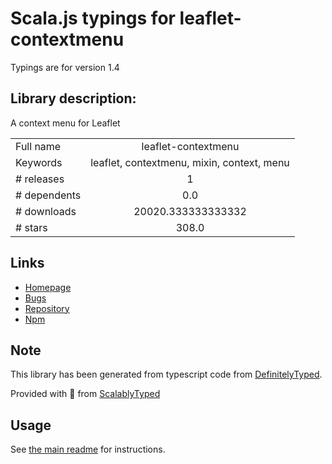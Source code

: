 
# Scala.js typings for leaflet-contextmenu

Typings are for version 1.4

## Library description:
A context menu for Leaflet

|                    |                 |
| ------------------ | :-------------: |
| Full name          | leaflet-contextmenu |
| Keywords           | leaflet, contextmenu, mixin, context, menu |
| # releases         | 1 |
| # dependents       | 0.0 |
| # downloads        | 20020.333333333332 |
| # stars            | 308.0 |

## Links
- [Homepage](https://github.com/aratcliffe/Leaflet.contextmenu)
- [Bugs](https://github.com/aratcliffe/Leaflet.contextmenu/issues)
- [Repository](https://github.com/aratcliffe/Leaflet.contextmenu)
- [Npm](https://www.npmjs.com/package/leaflet-contextmenu)
    


## Note
This library has been generated from typescript code from [DefinitelyTyped](https://definitelytyped.org).

Provided with :purple_heart: from [ScalablyTyped](https://github.com/oyvindberg/ScalablyTyped)

## Usage
See [the main readme](../../readme.md) for instructions.


